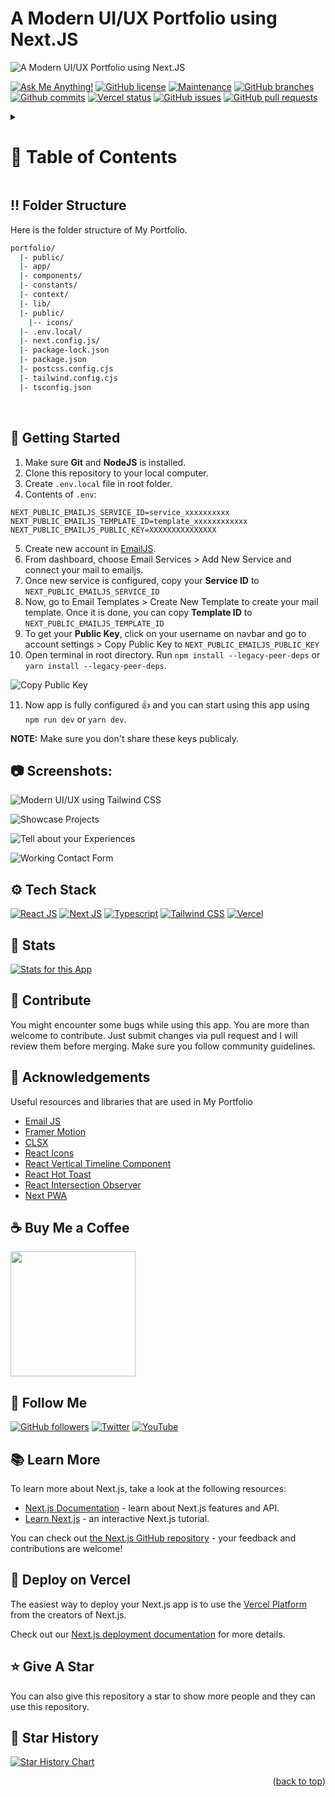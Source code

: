 <a name="readme-top"></a>

# A Modern UI/UX Portfolio using Next.JS

![A Modern UI/UX Portfolio using Next.JS](/.github/images/img_main.png "A Modern UI/UX Portfolio using Next.JS")

[![Ask Me Anything!](https://img.shields.io/badge/Ask%20me-anything-1abc9c.svg)](https://github.com/sanidhyy "Ask Me Anything!")
[![GitHub license](https://img.shields.io/github/license/sanidhyy/portfolio)](https://github.com/sanidhyy/portfolio/blob/main/LICENSE "GitHub license")
[![Maintenance](https://img.shields.io/badge/Maintained%3F-yes-green.svg)](https://github.com/sanidhyy/portfolio/commits/main "Maintenance")
[![GitHub branches](https://badgen.net/github/branches/sanidhyy/portfolio)](https://github.com/sanidhyy/portfolio/branches "GitHub branches")
[![Github commits](https://badgen.net/github/commits/sanidhyy/portfolio/main)](https://github.com/sanidhyy/portfolio/commits "Github commits")
[![Vercel status](https://img.shields.io/badge/Vercel-000000?style=for-the-badge&logo=vercel&logoColor=white)](https://sanidhy.vercel.app/ "Vercel status")
[![GitHub issues](https://img.shields.io/github/issues/sanidhyy/portfolio)](https://github.com/sanidhyy/portfolio/issues "GitHub issues")
[![GitHub pull requests](https://img.shields.io/github/issues-pr/sanidhyy/portfolio)](https://github.com/sanidhyy/portfolio/pulls "GitHub pull requests")

<!-- Table of Contents -->
<details>

<summary>

# :notebook_with_decorative_cover: Table of Contents

</summary>

- [Folder Structure](#bangbang-folder-structure)
- [Getting Started](#toolbox-getting-started)
- [Screenshots](#camera-screenshots)
- [Tech Stack](#gear-tech-stack)
- [Stats](#wrench-stats)
- [Contribute](#raised_hands-contribute)
- [Acknowledgements](#gem-acknowledgements)
- [Buy Me a Coffee](#coffee-buy-me-a-coffee)
- [Follow Me](#rocket-follow-me)
- [Learn More](#books-learn-more)
- [Deploy on Vercel](#page_with_curl-deploy-on-vercel)
- [Give A Star](#star-give-a-star)
- [Star History](#star2-star-history)
- [Give A Star](#star-give-a-star)

</details>

## :bangbang: Folder Structure

Here is the folder structure of My Portfolio.

```bash
portfolio/
  |- public/
  |- app/
  |- components/
  |- constants/
  |- context/
  |- lib/
  |- public/
    |-- icons/
  |- .env.local/
  |- next.config.js/
  |- package-lock.json
  |- package.json
  |- postcss.config.cjs
  |- tailwind.config.cjs
  |- tsconfig.json
```

<br />

## :toolbox: Getting Started

1. Make sure **Git** and **NodeJS** is installed.
2. Clone this repository to your local computer.
3. Create `.env.local` file in root folder.
4. Contents of `.env`:

```
NEXT_PUBLIC_EMAILJS_SERVICE_ID=service_xxxxxxxxxx
NEXT_PUBLIC_EMAILJS_TEMPLATE_ID=template_xxxxxxxxxxxx
NEXT_PUBLIC_EMAILJS_PUBLIC_KEY=XXXXXXXXXXXXXXX
```

5. Create new account in [EmailJS](https://www.emailjs.com/ "EmailJS").
6. From dashboard, choose Email Services > Add New Service and connect your mail to emailjs.
7. Once new service is configured, copy your **Service ID** to `NEXT_PUBLIC_EMAILJS_SERVICE_ID`
8. Now, go to Email Templates > Create New Template to create your mail template. Once it is done, you can copy **Template ID** to `NEXT_PUBLIC_EMAILJS_TEMPLATE_ID`
9. To get your **Public Key**, click on your username on navbar and go to account settings > Copy Public Key to `NEXT_PUBLIC_EMAILJS_PUBLIC_KEY`
10. Open terminal in root directory. Run `npm install --legacy-peer-deps` or `yarn install --legacy-peer-deps`.

![Copy Public Key](/.github/images/step_emailjs.png "Copy Public Key")

11. Now app is fully configured :+1: and you can start using this app using `npm run dev` or `yarn dev`.

**NOTE:** Make sure you don't share these keys publicaly.

## :camera: Screenshots:

![Modern UI/UX using Tailwind CSS](/.github/images/img1.png "Modern UI/UX using Tailwind CSS")

![Showcase Projects](/.github/images/img2.png "Showcase Projects")

![Tell about your Experiences](/.github/images/img3.png "Tell about your Experiences")

![Working Contact Form](/.github/images/img4.png "Working Contact Form")

## :gear: Tech Stack

[![React JS](https://skillicons.dev/icons?i=react "React JS")](https://react.dev/ "React JS") [![Next JS](https://skillicons.dev/icons?i=next "Next JS")](https://nextjs.org/ "Next JS") [![Typescript](https://skillicons.dev/icons?i=ts "Typescript")](https://www.typescriptlang.org/ "Typescript") [![Tailwind CSS](https://skillicons.dev/icons?i=tailwind "Tailwind CSS")](https://tailwindcss.com/ "Tailwind CSS") [![Vercel](https://skillicons.dev/icons?i=vercel "Vercel")](https://vercel.app/ "Vercel")

## :wrench: Stats

[![Stats for this App](/.github/images/stats.svg "Stats for this App")](https://pagespeed-insights-svg.glitch.me/?url=https://www.sanidhy.me/ "Stats for this App")

## :raised_hands: Contribute

You might encounter some bugs while using this app. You are more than welcome to contribute. Just submit changes via pull request and I will review them before merging. Make sure you follow community guidelines.

## :gem: Acknowledgements

Useful resources and libraries that are used in My Portfolio

- [Email JS](https://www.emailjs.com/ "Email JS")
- [Framer Motion](https://www.framer.com/motion/ "Framer Motion")
- [CLSX](https://www.npmjs.com/package/clsx "CLSX")
- [React Icons](https://react-icons.github.io/react-icons/ "React Icons")
- [React Vertical Timeline Component](https://www.npmjs.com/package/react-vertical-timeline-component "React Vertical Timeline Component")
- [React Hot Toast](https://www.npmjs.com/package/react-hot-toast "React Hot Toast")
- [React Intersection Observer](https://www.npmjs.com/package/react-intersection-observer "React Intersection Observer")
- [Next PWA](https://www.npmjs.com/package/next-pwa "Next PWA")

## :coffee: Buy Me a Coffee

[<img src="https://img.shields.io/badge/Buy_Me_A_Coffee-FFDD00?style=for-the-badge&logo=buy-me-a-coffee&logoColor=black" width="200" />](https://www.buymeacoffee.com/sanidhy "Buy me a Coffee")

## :rocket: Follow Me

[![GitHub followers](https://img.shields.io/github/followers/sanidhyy?style=social&label=Follow&maxAge=2592000)](https://github.com/sanidhyy "Follow Me")
[![Twitter](https://img.shields.io/twitter/url?style=social&url=https%3A%2F%2Ftwitter.com%2FTechnicalShubam)](https://twitter.com/intent/tweet?text=Wow:&url=https%3A%2F%2Fgithub.com%2Fsanidhyy%2Fmedical-chat-app "Tweet")
[![YouTube](https://img.shields.io/badge/YouTube-FF0000?style=for-the-badge&logo=youtube&logoColor=white)](https://www.youtube.com/channel/UCNAz_hUVBG2ZUN8TVm0bmYw "Subscribe my Channel")

## :books: Learn More

To learn more about Next.js, take a look at the following resources:

- [Next.js Documentation](https://nextjs.org/docs) - learn about Next.js features and API.
- [Learn Next.js](https://nextjs.org/learn) - an interactive Next.js tutorial.

You can check out [the Next.js GitHub repository](https://github.com/vercel/next.js/) - your feedback and contributions are welcome!

## :page_with_curl: Deploy on Vercel

The easiest way to deploy your Next.js app is to use the [Vercel Platform](https://vercel.com/new?utm_medium=default-template&filter=next.js&utm_source=create-next-app&utm_campaign=create-next-app-readme) from the creators of Next.js.

Check out our [Next.js deployment documentation](https://nextjs.org/docs/deployment) for more details.

## :star: Give A Star

You can also give this repository a star to show more people and they can use this repository.

## :star2: Star History

<a href="https://star-history.com/#sanidhyy/portfolio&Timeline">
  <picture>
    <source media="(prefers-color-scheme: dark)" srcset="https://api.star-history.com/svg?repos=sanidhyy/portfolio&type=Timeline&theme=dark" />
    <source media="(prefers-color-scheme: light)" srcset="https://api.star-history.com/svg?repos=sanidhyy/portfolio&type=Timeline" />
    <img alt="Star History Chart" src="https://api.star-history.com/svg?repos=sanidhyy/portfolio&type=Timeline" />
  </picture>
</a>

<br />
<p align="right">(<a href="#readme-top">back to top</a>)</p>
